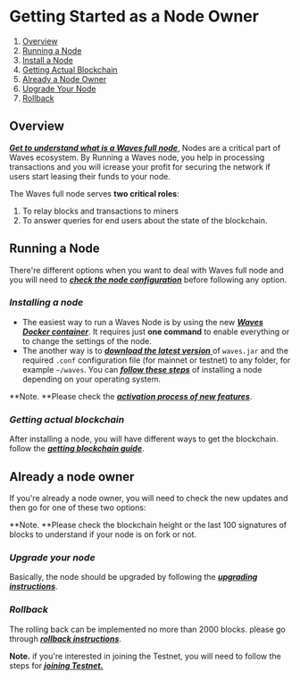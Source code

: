 # Getting Started as a Node Owner

1. [Overview](#overview)
2. [Running a Node](#running-a-node)
3. [Install a Node](#install-a-node)
4. [Getting Actual Blockchain](#getting-actual-blockchain)
5. [Already a Node Owner](#already-a-node-owner)
6. [Upgrade Your Node](#upgrade-your-node)
7. [Rollback](#rollback)

## Overview

[_**Get to understand what is a Waves full node**_](/README.md), Nodes are a critical part of Waves ecosystem. By Running a Waves node, you help in processing transactions and you will icrease your profit for securing the network if users start leasing their funds to your node.

The Waves full node serves **two critical roles**:

1. To relay blocks and transactions to miners
2. To answer queries for end users about the state of the blockchain.

## Running a Node

There're different options when you want to deal with Waves full node and you will need to [_**check the node configuration**_](/waves-full-node/configuration-parameters.md) before following any option.

### _**Installing a node**_

* The easiest way to run a Waves Node is by using the new [_**Waves Docker container**_](/waves-full-node/waves-node-in-docker.md). It requires just **one command** to enable everything or to change the settings of the node.
* The another way is to [_**download the latest version**_ ](https://github.com/wavesplatform/Waves/releases)of `waves.jar` and the required `.conf` configuration file \(for mainnet or testnet\) to any folder, for example `~/waves`. You can [_**follow these steps**_](/waves-full-node/how-to-install-a-node/how-to-install-a-node.md) of installing a node depending on your operating system.

**Note. **Please check the [_**activation process of new features**_](/waves-full-node/how-to-install-a-node/how-to-install-a-node.md).

### _**Getting actual blockchain**_

After installing a node, you will have different ways to get the blockchain. follow the [_**getting blockchain guide**_](/waves-full-node/options-for-getting-actual-blockchain.md).

## Already a node owner

If you're already a node owner, you will need to check the new updates and then go for one of these two options:

**Note. **Please check the blockchain height or the last 100 signatures of blocks to understand if your node is on fork or not.

### _**Upgrade your node**_

Basically, the node should be upgraded by following the [_**upgrading instructions**_](/waves-full-node/upgrading.md).

### _**Rollback**_

The rolling back can be implemented no more than 2000 blocks. please go through [_**rollback instructions**_](/waves-full-node/how-to-rollback-a-node.md).



**Note.** if you're interested in joining the Testnet, you will need to follow the steps for [_**joining Testnet.**_](/waves-full-node/joining-testnet.md)


